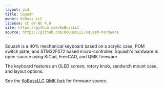 ```yaml
---
layout: pid
title: Squash
owner: KoBuss LLC
license: CC BY-NC 4.0
site: https://github.com/KoBussLLC
source: https://github.com/KoBussLLC/squash-hardware
---
```

Squash is a 40% mechanical keyboard based on a acrylic case, POM switch plate, and STM32F072 based micro-controller. Squash's hardware is open-source using KiCad, FreeCAD, and QMK firmware.

The keyboard features an OLED screen, rotary knob, sandwich mount case, and layout options. 

See the [KoBussLLC QMK fork](https://github.com/KoBussLLC/qmk_firmware/tree/kobuss/keyboards/kobuss/squash) for firmware source.